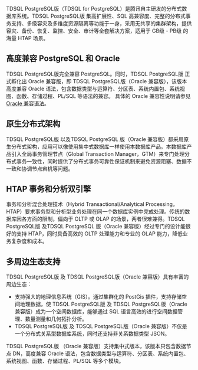 
TDSQL PostgreSQL版（TDSQL for PostgreSQL）是腾讯自主研发的分布式数据库系统。TDSQL PostgreSQL版 集高扩展性、SQL 高兼容度、完整的分布式事务支持、多级容灾及多维度资源隔离等功能于一身，采用无共享的集群架构，提供容灾、备份、恢复、监控、安全、审计等全套解决方案，适用于 GB级 - PB级 的海量 HTAP 场景。

## 高度兼容 PostgreSQL 和 Oracle

TDSQL PostgreSQL版完全兼容 PostgreSQL。同时，TDSQL PostgreSQL版 正式孵化出 Oracle 兼容版，即 TDSQL PostgreSQL版（Oracle 兼容版），该版本高度兼容 Oracle 语法，包含数据类型与运算符、分区表、系统内置包、系统视图、函数、存储过程、PL/SQL 等语法的兼容。
具体的 Oracle 兼容性说明请参见 [Oracle 兼容语法](https://cloud.tencent.com/document/product/1129/66838)。

## 原生分布式架构

TDSQL PostgreSQL版 以及TDSQL PostgreSQL 版（Oracle 兼容版）都采用原生分布式架构，应用可以像使用集中式数据库一样使用本数据库产品。本数据库产品引入全局事务管理节点（Global Transaction Manager，GTM）来专门处理分布式事务一致性，同时提供了分布式事务可靠性保证机制来避免资源阻塞、数据不一致和协调节点宕机等问题。

## HTAP 事务和分析双引擎
事务和分析混合处理技术（Hybrid Transactional/Analytical Processing，HTAP）要求事务型和分析型业务处理在同一个数据库实例中完成处理。传统的数据库因各方面的限制，偏向于 OLTP 或 OLAP 的场景，两者很难兼得。TDSQL PostgreSQL版 及TDSQL PostgreSQL 版（Oracle 兼容版）经过专门的设计能很好的支持 HTAP，同时具备高效的 OLTP 处理能力和专业的 OLAP 能力，降低业务复杂度和成本。

## 多周边生态支持
TDSQL PostgreSQL版 及 TDSQL PostgreSQL版（Oracle 兼容版）具有丰富的周边生态：
- 支持强大的地理信息系统（GIS）。通过集群化的 PostGis 插件，支持存储空间地理数据，使 TDSQL PostgreSQL版 及 TDSQL PostgreSQL版（Oracle 兼容版）成为一个空间数据库，能够通过 SQL 语言高效的进行空间数据管理、数量测量和几何拓扑分析。
- TDSQL PostgreSQL版 及 TDSQL PostgreSQL版（Oracle 兼容版）不仅是一个分布式关系型数据库系统，同时还支持非关系数据类型 JSON。

TDSQL PostgreSQL版 （Oracle 兼容版）支持集中式版本，该版本只包含数据节点 DN，高度兼容 Oracle 语法，包含数据类型与运算符、分区表、系统内置包、系统视图、函数、存储过程、PL/SQL 等多个模块。
